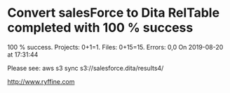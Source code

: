 # Convert salesForce to Dita RelTable completed with 100 % success

100 % success. Projects: 0+1=1.  Files: 0+15=15. Errors: 0,0  On 2019-08-20 at 17:31:44



Please see: aws s3 sync s3://salesforce.dita/results4/

http://www.ryffine.com
